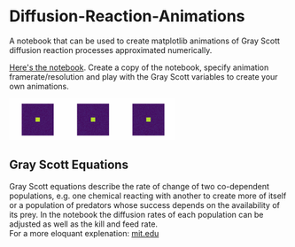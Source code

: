 # Diffusion-Reaction-Animations
A notebook that can be used to create matplotlib animations of Gray Scott diffusion reaction processes approximated numerically.


[Here's the notebook](https://colab.research.google.com/drive/1bqkH5WEzcrCvBkUeNleejYPliDPLLsnV?usp=sharing). Create a copy of the notebook, specify animation framerate/resolution and play with the Gray Scott variables to create your own animations.


<IMG SRC="1.gif" width="100"><IMG SRC="2.gif" width="100"><IMG SRC="3.gif" width="100">


## Gray Scott Equations
Gray Scott equations describe the rate of change of two co-dependent populations, e.g. one chemical reacting with another to create more of itself or a population of predators whose success depends on the availability of its prey. In the notebook the diffusion rates of each population can be adjusted as well as the kill and feed rate. <br>
For a more eloquant explenation: [mit.edu](https://groups.csail.mit.edu/mac/projects/amorphous/GrayScott/)
